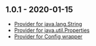 ## 1.0.1 - 2020-01-15
* [Provider for java.lang.String](src/main/java/org/fugerit/java/ee/naming/provider/StringProvider.java)
* [Provider for java.util.Properties](src/main/java/org/fugerit/java/ee/naming/provider/PropertyProvider.java)
* [Provider for Config wrapper](src/main/java/org/fugerit/java/ee/naming/provider/ConfigProvider.java)
